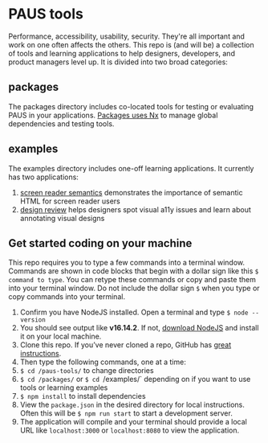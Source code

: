 # PAUS tools
Performance, accessibility, usability, security. They're all important and work on one often affects the others. This repo is (and will be) a collection of tools and learning applications to help designers, developers, and product managers level up. It is divided into two broad categories:

## packages
The packages directory includes co-located tools for testing or evaluating PAUS in your applications. [Packages uses Nx]([url](https://nx.dev/)) to manage global dependencies and testing tools.

## examples
The examples directory includes one-off learning applications. It currently has two applications:

1. [screen reader semantics](https://github.com/1Copenut/paus-tools/tree/main/examples/screenReaderSemantics) demonstrates the importance of semantic HTML for screen reader users
2. [design review](https://github.com/1Copenut/paus-tools/tree/main/examples/designReview) helps designers spot visual a11y issues and learn about annotating visual designs

## Get started coding on your machine
This repo requires you to type a few commands into a terminal window. Commands are shown in code blocks that begin with a dollar sign like this `$ command to type`. You can retype these commands or copy and paste them into your terminal window. Do not include the dollar sign ` $ ` when you type or copy commands into your terminal.

1. Confirm you have NodeJS installed. Open a terminal and type `$ node --version`
1. You should see output like **v16.14.2**. If not, [download NodeJS](https://nodejs.org/en/download/) and install it on your local machine.
1. Clone this repo. If you&rsquo;ve never cloned a repo, GitHub has [great instructions](https://docs.github.com/en/repositories/creating-and-managing-repositories/cloning-a-repository).
1. Then type the following commands, one at a time:
1. `$ cd /paus-tools/` to change directories
1. `$ cd /packages/` or `$ cd `/examples/` depending on if you want to use tools or learning examples
1. `$ npm install` to install dependencies
4. View the `package.json` in the desired directory for local instructions. Often this will be `$ npm run start` to start a development server.
5. The application will compile and your terminal should provide a local URL like `localhost:3000` or `localhost:8080` to view the application.
